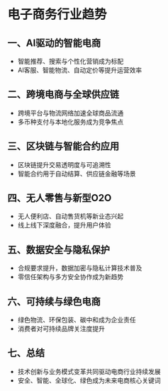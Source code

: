 # 电子商务行业趋势

## 一、AI驱动的智能电商

- 智能推荐、搜索与个性化营销成为标配
- AI客服、智能物流、自动定价等提升运营效率

## 二、跨境电商与全球供应链

- 跨境平台与物流网络加速全球商品流通
- 多币种支付与本地化服务成为竞争焦点

## 三、区块链与智能合约应用

- 区块链提升交易透明度与可追溯性
- 智能合约用于自动结算、供应链金融等场景

## 四、无人零售与新型O2O

- 无人便利店、自动售货机等新业态兴起
- 线上线下深度融合，提升用户体验

## 五、数据安全与隐私保护

- 合规要求提升，数据加密与隐私计算技术普及
- 零信任架构与多方安全协作成为新趋势

## 六、可持续与绿色电商

- 绿色物流、环保包装、碳中和成为企业责任
- 消费者对可持续品牌关注度提升

## 七、总结

- 技术创新与业务模式变革共同驱动电商行业持续发展
- 安全、智能、全球化、绿色成为未来电商核心关键词
